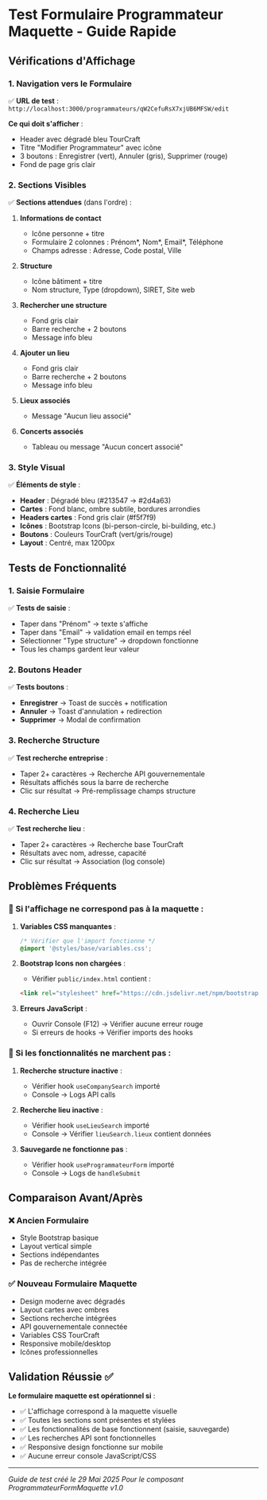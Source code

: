 # Test Formulaire Programmateur Maquette - Guide Rapide

## Vérifications d'Affichage

### 1. Navigation vers le Formulaire
✅ **URL de test** : `http://localhost:3000/programmateurs/qW2CefuRsX7xjUB6MFSW/edit`

**Ce qui doit s'afficher** :
- Header avec dégradé bleu TourCraft
- Titre "Modifier Programmateur" avec icône
- 3 boutons : Enregistrer (vert), Annuler (gris), Supprimer (rouge)
- Fond de page gris clair

### 2. Sections Visibles
✅ **Sections attendues** (dans l'ordre) :

1. **Informations de contact**
   - Icône personne + titre
   - Formulaire 2 colonnes : Prénom*, Nom*, Email*, Téléphone
   - Champs adresse : Adresse, Code postal, Ville

2. **Structure**
   - Icône bâtiment + titre  
   - Nom structure, Type (dropdown), SIRET, Site web

3. **Rechercher une structure**
   - Fond gris clair
   - Barre recherche + 2 boutons
   - Message info bleu

4. **Ajouter un lieu**
   - Fond gris clair  
   - Barre recherche + 2 boutons
   - Message info bleu

5. **Lieux associés**
   - Message "Aucun lieu associé"

6. **Concerts associés**
   - Tableau ou message "Aucun concert associé"

### 3. Style Visual
✅ **Éléments de style** :

- **Header** : Dégradé bleu (#213547 → #2d4a63)
- **Cartes** : Fond blanc, ombre subtile, bordures arrondies
- **Headers cartes** : Fond gris clair (#f5f7f9)
- **Icônes** : Bootstrap Icons (bi-person-circle, bi-building, etc.)
- **Boutons** : Couleurs TourCraft (vert/gris/rouge)
- **Layout** : Centré, max 1200px

## Tests de Fonctionnalité

### 1. Saisie Formulaire
✅ **Tests de saisie** :
- Taper dans "Prénom" → texte s'affiche
- Taper dans "Email" → validation email en temps réel  
- Sélectionner "Type structure" → dropdown fonctionne
- Tous les champs gardent leur valeur

### 2. Boutons Header
✅ **Tests boutons** :
- **Enregistrer** → Toast de succès + notification
- **Annuler** → Toast d'annulation + redirection
- **Supprimer** → Modal de confirmation

### 3. Recherche Structure
✅ **Test recherche entreprise** :
- Taper 2+ caractères → Recherche API gouvernementale
- Résultats affichés sous la barre de recherche
- Clic sur résultat → Pré-remplissage champs structure

### 4. Recherche Lieu
✅ **Test recherche lieu** :
- Taper 2+ caractères → Recherche base TourCraft
- Résultats avec nom, adresse, capacité
- Clic sur résultat → Association (log console)

## Problèmes Fréquents

### 🔧 Si l'affichage ne correspond pas à la maquette :

1. **Variables CSS manquantes** :
   ```css
   /* Vérifier que l'import fonctionne */
   @import '@styles/base/variables.css';
   ```

2. **Bootstrap Icons non chargées** :
   - Vérifier `public/index.html` contient :
   ```html
   <link rel="stylesheet" href="https://cdn.jsdelivr.net/npm/bootstrap-icons@1.10.5/font/bootstrap-icons.css" />
   ```

3. **Erreurs JavaScript** :
   - Ouvrir Console (F12) → Vérifier aucune erreur rouge
   - Si erreurs de hooks → Vérifier imports des hooks

### 🔧 Si les fonctionnalités ne marchent pas :

1. **Recherche structure inactive** :
   - Vérifier hook `useCompanySearch` importé
   - Console → Logs API calls

2. **Recherche lieu inactive** :
   - Vérifier hook `useLieuSearch` importé
   - Console → Vérifier `lieuSearch.lieux` contient données

3. **Sauvegarde ne fonctionne pas** :
   - Vérifier hook `useProgrammateurForm` importé
   - Console → Logs de `handleSubmit`

## Comparaison Avant/Après

### ❌ Ancien Formulaire
- Style Bootstrap basique
- Layout vertical simple
- Sections indépendantes
- Pas de recherche intégrée

### ✅ Nouveau Formulaire Maquette
- Design moderne avec dégradés
- Layout cartes avec ombres
- Sections recherche intégrées
- API gouvernementale connectée
- Variables CSS TourCraft
- Responsive mobile/desktop
- Icônes professionnelles

## Validation Réussie ✅

**Le formulaire maquette est opérationnel si** :
- ✅ L'affichage correspond à la maquette visuelle
- ✅ Toutes les sections sont présentes et stylées
- ✅ Les fonctionnalités de base fonctionnent (saisie, sauvegarde)
- ✅ Les recherches API sont fonctionnelles  
- ✅ Responsive design fonctionne sur mobile
- ✅ Aucune erreur console JavaScript/CSS

---

*Guide de test créé le 29 Mai 2025*
*Pour le composant ProgrammateurFormMaquette v1.0* 